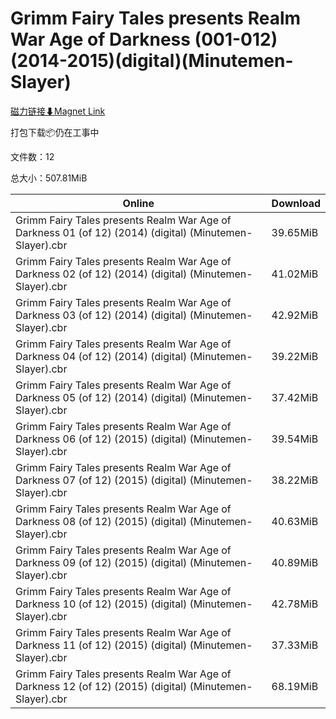 # Grimm Fairy Tales presents Realm War Age of Darkness (001-012)(2014-2015)(digital)(Minutemen-Slayer)

[磁力链接⬇Magnet Link](magnet:?xt=urn:btih:343e7b9c7ce3e404191cbd52e754d0e998b0a0b7&dn=Grimm%20Fairy%20Tales%20presents%20Realm%20War%20Age%20of%20Darkness%20%28001-012%29%282014-2015%29%28digital%29%28Minutemen-Slayer%29)

打包下载📦仍在工事中

文件数：12

总大小：507.81MiB

Online | Download
--- | ---
Grimm Fairy Tales presents Realm War Age of Darkness 01 (of 12) (2014) (digital) (Minutemen-Slayer).cbr | 39.65MiB
Grimm Fairy Tales presents Realm War Age of Darkness 02 (of 12) (2014) (digital) (Minutemen-Slayer).cbr | 41.02MiB
Grimm Fairy Tales presents Realm War Age of Darkness 03 (of 12) (2014) (digital) (Minutemen-Slayer).cbr | 42.92MiB
Grimm Fairy Tales presents Realm War Age of Darkness 04 (of 12) (2014) (digital) (Minutemen-Slayer).cbr | 39.22MiB
Grimm Fairy Tales presents Realm War Age of Darkness 05 (of 12) (2014) (digital) (Minutemen-Slayer).cbr | 37.42MiB
Grimm Fairy Tales presents Realm War Age of Darkness 06 (of 12) (2015) (digital) (Minutemen-Slayer).cbr | 39.54MiB
Grimm Fairy Tales presents Realm War Age of Darkness 07 (of 12) (2015) (digital) (Minutemen-Slayer).cbr | 38.22MiB
Grimm Fairy Tales presents Realm War Age of Darkness 08 (of 12) (2015) (digital) (Minutemen-Slayer).cbr | 40.63MiB
Grimm Fairy Tales presents Realm War Age of Darkness 09 (of 12) (2015) (digital) (Minutemen-Slayer).cbr | 40.89MiB
Grimm Fairy Tales presents Realm War Age of Darkness 10 (of 12) (2015) (digital) (Minutemen-Slayer).cbr | 42.78MiB
Grimm Fairy Tales presents Realm War Age of Darkness 11 (of 12) (2015) (digital) (Minutemen-Slayer).cbr | 37.33MiB
Grimm Fairy Tales presents Realm War Age of Darkness 12 (of 12) (2015) (digital) (Minutemen-Slayer).cbr | 68.19MiB